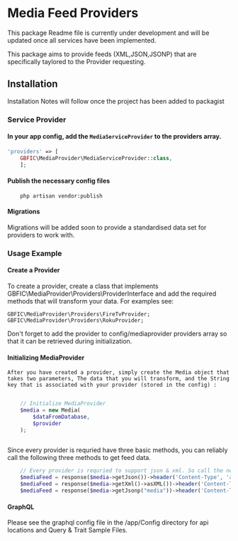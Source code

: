 # Media Feed Providers

This package Readme file is currently under development and will be updated once all services have been implemented.

This package aims to provide feeds (XML,JSON,JSONP) that are specifically taylored to the Provider requesting.

## Installation

Installation Notes will follow once the project has been added to packagist


### Service Provider

#### In your app config, add the `MediaServiceProvider` to the providers array.

```php
'providers' => [
    GBFIC\MediaProvider\MediaServiceProvider::class,
    ];
```
#### Publish the necessary config files

```
	php artisan vendor:publish
```
	
#### Migrations

Migrations will be added soon to provide a standardised data set for providers to work with.

### Usage Example

#### Create a Provider
	
To create a provider, create a class that implements GBFIC\MediaProvider\Providers\ProviderInterface and add the required methods that will transform your data. For examples see:

```
GBFIC\MediaProvider\Providers\FireTvProvider;
GBFIC\MediaProvider\Providers\RokuProvider;
```

Don't forget to add the provider to config/mediaprovider providers array so that it can be retrieved during initialization.

	
#### Initializing MediaProvider

	After you have created a provider, simply create the Media object that takes two parameters, The data that you will transform, and the String key that is associated with your provider (stored in the config) :
	
``` php

	// Initialize MediaProvider
	$media = new Media(
		$dataFromDatabase, 
		$provider
	);
		
```

Since every provider is requried have three basic methods, you can reliably call the following three methods to get feed data.
	
``` php
	// Every provider is requried to support json & xml. So call the necessary method to get the feed.
	$mediaFeed = response($media->getJson())->header('Content-Type', 'application/json');
	$mediaFeed = response($media->getXml()->asXML())->header('Content-Type', 'text/xml');
	$mediaFeed = response($media->getJsonp("media"))->header('Content-Type', 'application/json');
```

#### GraphQL

Please see the graphql config file in the /app/Config directory for api locations and Query & Trait Sample Files.

